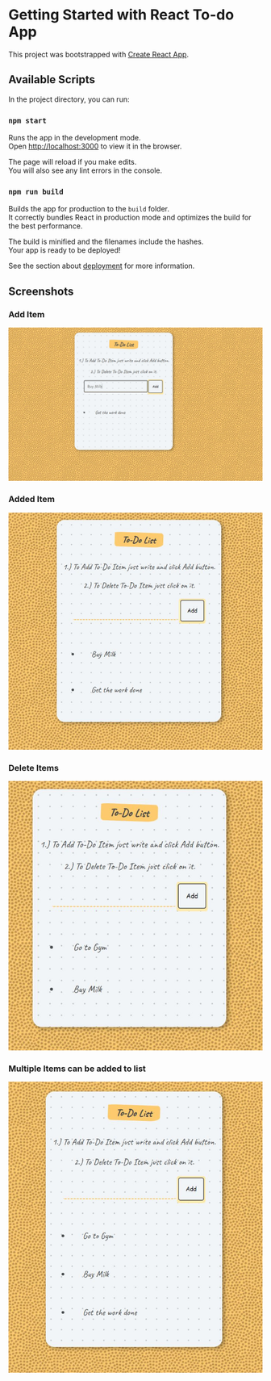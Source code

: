 # Getting Started with React To-do App

This project was bootstrapped with [Create React App](https://github.com/facebook/create-react-app).

## Available Scripts

In the project directory, you can run:

### `npm start`

Runs the app in the development mode.\
Open [http://localhost:3000](http://localhost:3000) to view it in the browser.

The page will reload if you make edits.\
You will also see any lint errors in the console.


### `npm run build`

Builds the app for production to the `build` folder.\
It correctly bundles React in production mode and optimizes the build for the best performance.

The build is minified and the filenames include the hashes.\
Your app is ready to be deployed!

See the section about [deployment](https://facebook.github.io/create-react-app/docs/deployment) for more information.

## Screenshots

### Add Item
![additem](images/additem.JPG)

### Added Item
![addeditems](images/addedItem.JPG)

### Delete Items
![deleteitems](images/deleteItems.JPG)

### Multiple Items can be added to list
![multipleitems](images/multipleitems.JPG)
